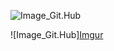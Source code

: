 ![Image_Git.Hub](https://img.buzzfeed.com/buzzfeed-static/static/2014-03/enhanced/webdr04/24/15/anigif_enhanced-25243-1395690798-1.gif)

![Image_Git.Hub][Imgur](https://i.imgur.com/lvWKNlM.png)
